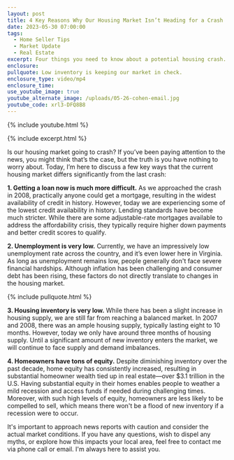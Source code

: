 ```yaml
---
layout: post
title: 4 Key Reasons Why Our Housing Market Isn’t Heading for a Crash
date: 2023-05-30 07:00:00
tags:
  - Home Seller Tips
  - Market Update
  - Real Estate
excerpt: Four things you need to know about a potential housing crash.
enclosure:
pullquote: Low inventory is keeping our market in check.
enclosure_type: video/mp4
enclosure_time:
use_youtube_image: true
youtube_alternate_image: /uploads/05-26-cohen-email.jpg
youtube_code: xrl3-DFQ8B8
---
```

{% include youtube.html %}

{% include excerpt.html %}

Is our housing market going to crash? If you’ve been paying attention to the news, you might think that’s the case, but the truth is you have nothing to worry about. Today, I’m here to discuss a few key ways that the current housing market differs significantly from the last crash:&nbsp;

**1\. Getting a loan now is much more difficult.** As we approached the crash in 2008, practically anyone could get a mortgage, resulting in the widest availability of credit in history. However, today we are experiencing some of the lowest credit availability in history. Lending standards have become much stricter. While there are some adjustable-rate mortgages available to address the affordability crisis, they typically require higher down payments and better credit scores to qualify.

**2\. Unemployment is very low.** Currently, we have an impressively low unemployment rate across the country, and it’s even lower here in Virginia. As long as unemployment remains low, people generally don't face severe financial hardships. Although inflation has been challenging and consumer debt has been rising, these factors do not directly translate to changes in the housing market.

{% include pullquote.html %}

**3\. Housing inventory is very low.** While there has been a slight increase in housing supply, we are still far from reaching a balanced market. In 2007 and 2008, there was an ample housing supply, typically lasting eight to 10 months. However, today we only have around three months of housing supply. Until a significant amount of new inventory enters the market, we will continue to face supply and demand imbalances.

**4\. Homeowners have tons of equity.** Despite diminishing inventory over the past decade, home equity has consistently increased, resulting in substantial homeowner wealth tied up in real estate—over $3.1 trillion in the U.S. Having substantial equity in their homes enables people to weather a mild recession and access funds if needed during challenging times. Moreover, with such high levels of equity, homeowners are less likely to be compelled to sell, which means there won't be a flood of new inventory if a recession were to occur.

It's important to approach news reports with caution and consider the actual market conditions. If you have any questions, wish to dispel any myths, or explore how this impacts your local area, feel free to contact me via phone call or email. I'm always here to assist you.